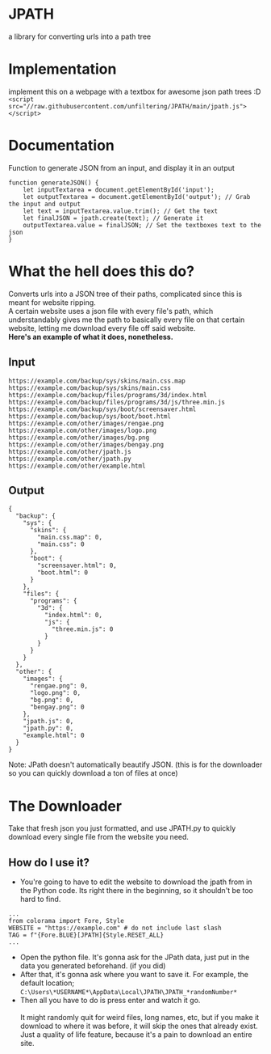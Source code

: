 # JPATH
 a library for converting urls into a path tree
# Implementation
implement this on a webpage with a textbox for awesome json path trees :D<br>
`<script src="//raw.githubusercontent.com/unfiltering/JPATH/main/jpath.js"></script>`
# Documentation
Function to generate JSON from an input, and display it in an output
```
function generateJSON() {
    let inputTextarea = document.getElementById('input');
    let outputTextarea = document.getElementById('output'); // Grab the input and output
    let text = inputTextarea.value.trim(); // Get the text
    let finalJSON = jpath.create(text); // Generate it
    outputTextarea.value = finalJSON; // Set the textboxes text to the json
}
```
# What the hell does this do?
Converts urls into a JSON tree of their paths, complicated since this is meant for website ripping.<br>A certain website uses a json file with every file's path, which understandably gives me the path to basically every file on that certain website, letting me download every file off said website.<br>
<b>Here's an example of what it does, nonetheless.</b><br>
## Input
```
https://example.com/backup/sys/skins/main.css.map
https://example.com/backup/sys/skins/main.css
https://example.com/backup/files/programs/3d/index.html
https://example.com/backup/files/programs/3d/js/three.min.js
https://example.com/backup/sys/boot/screensaver.html
https://example.com/backup/sys/boot/boot.html
https://example.com/other/images/rengae.png
https://example.com/other/images/logo.png
https://example.com/other/images/bg.png
https://example.com/other/images/bengay.png
https://example.com/other/jpath.js
https://example.com/other/jpath.py
https://example.com/other/example.html
```
## Output
```
{
  "backup": {
    "sys": {
      "skins": {
        "main.css.map": 0,
        "main.css": 0
      },
      "boot": {
        "screensaver.html": 0,
        "boot.html": 0
      }
    },
    "files": {
      "programs": {
        "3d": {
          "index.html": 0,
          "js": {
            "three.min.js": 0
          }
        }
      }
    }
  },
  "other": {
    "images": {
      "rengae.png": 0,
      "logo.png": 0,
      "bg.png": 0,
      "bengay.png": 0
    },
    "jpath.js": 0,
    "jpath.py": 0,
    "example.html": 0
  }
}
```
Note: JPath doesn't automatically beautify JSON. (this is for the downloader so you can quickly download a ton of files at once)
# The Downloader
Take that fresh json you just formatted, and use JPATH.py to quickly download every single file from 
the website you need.<br>
## How do I use it?
- You're going to have to edit the website to download the jpath from in the Python code. Its right there in the beginning, so it shouldn't be too hard to find.<br>
```
...
from colorama import Fore, Style
WEBSITE = "https://example.com" # do not include last slash
TAG = f"{Fore.BLUE}[JPATH]{Style.RESET_ALL}
...
```
- Open the python file. It's gonna ask for the JPath data, just put in the data you generated beforehand. (if you did)<br>
- After that, it's gonna ask where you want to save it. For example, the default location;
```C:\Users\*USERNAME*\AppData\Local\JPATH\JPATH_*randomNumber*```<br>
- Then all you have to do is press enter and watch it go.<br><br>
It might randomly quit for weird files, long names, etc, but if you make it download to where it was before, it will skip the ones that already exist. Just a quality of life feature, because it's a pain to download an entire site.
